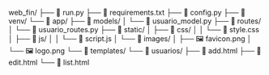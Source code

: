 web_fin/
├── 📄 run.py
├── 📄 requirements.txt
├── 📄 config.py
├── 📁 venv/
└── 📁 app/
    ├── 📁 models/
    │   └── 📄 usuario_model.py
    ├── 📁 routes/
    │   └── 📄 usuario_routes.py
    ├── 📁 static/
    │   ├── 📁 css/
    │   │   └── 📄 style.css
    │   ├── 📁 js/
    │   │   └── 📄 script.js
    │   └── 📁 images/
    │       ├── 🖼️ favicon.png
    │       └── 🖼️ logo.png
    └── 📁 templates/
        └── 📁 usuarios/
            ├── 📄 add.html
            ├── 📄 edit.html
            └── 📄 list.html